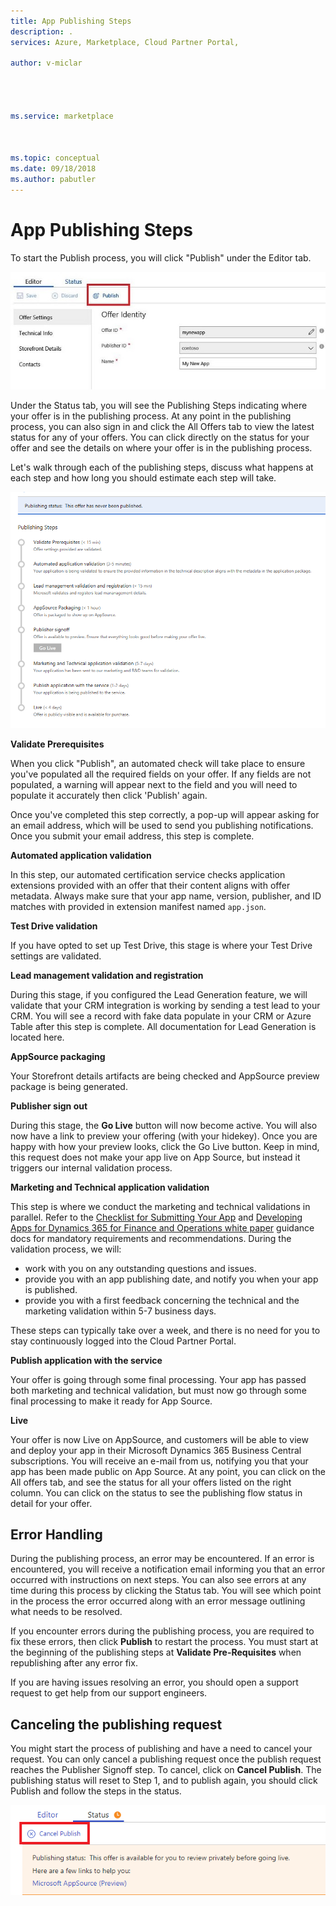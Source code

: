 ```yaml
---
title: App Publishing Steps 
description: .
services: Azure, Marketplace, Cloud Partner Portal, 

author: v-miclar




ms.service: marketplace



ms.topic: conceptual
ms.date: 09/18/2018
ms.author: pabutler
---
```



App Publishing Steps
====================

To start the Publish process, you will click "Publish" under the Editor
tab.

![CPP Publish App button](./media/d365-financials/image014.jpg)


Under the Status tab, you will see the Publishing Steps indicating where
your offer is in the publishing process. At any point in the publishing
process, you can also sign in and click the All Offers tab to view the
latest status for any of your offers. You can click directly on the
status for your offer and see the details on where your offer is in the
publishing process.

Let's walk through each of the publishing steps, discuss what happens at
each step and how long you should estimate each step will take.

![Publishing process diagram](./media/d365-financials/image017.png)


**Validate Prerequisites**

When you click "Publish", an automated check will take place to ensure
you've populated all the required fields on your offer. If any fields
are not populated, a warning will appear next to the field and you will
need to populate it accurately then click 'Publish' again.

Once you've completed this step correctly, a pop-up will appear asking
for an email address, which will be used to send you publishing notifications. 
Once you submit your email address, this step is complete.


**Automated application validation**

In this step, our automated certification service checks application
extensions provided with an offer that their content aligns with offer
metadata. Always make sure that your app name, version, publisher, and ID
matches with provided in extension manifest named `app.json`.


**Test Drive validation**

If you have opted to set up Test Drive, this stage is where your Test
Drive settings are validated.


**Lead management validation and registration**

During this stage, if you configured the Lead Generation feature, we
will validate that your CRM integration is working by sending a test
lead to your CRM. You will see a record with fake data populate in your
CRM or Azure Table after this step is complete. All documentation for
Lead Generation is located here.


**AppSource packaging**

Your Storefront details artifacts are being checked and AppSource
preview package is being generated.


**Publisher sign out**

During this stage, the **Go Live** button will now become active. You will
also now have a link to preview your offering (with your hidekey). Once
you are happy with how your preview looks, click the Go Live button.
Keep in mind, this request does not make your app live on App Source, but 
instead it triggers our internal validation process.


**Marketing and Technical application validation**

This step is where we conduct the marketing and technical validations in
parallel. Refer to the
[Checklist for Submitting Your App](https://aka.ms/CheckBeforeYouSubmit) and
[Developing Apps for Dynamics 365 for Finance and Operations white paper](https://go.microsoft.com/fwlink/?linkid=841518) guidance
docs for mandatory requirements and recommendations. During the
validation process, we will:
-  work with you on any outstanding questions and issues.  
- provide you with an app publishing date, and notify you when your app is published. 
- provide you with a first feedback concerning the technical and the marketing validation within 5-7 business days.

These steps can typically take over a week, and there is no need for you to stay continuously logged into the Cloud
Partner Portal.


**Publish application with the service**

Your offer is going through some final processing. Your app has passed
both marketing and technical validation, but must now go through some
final processing to make it ready for App Source.


**Live**

Your offer is now Live on AppSource, and customers will be able to view
and deploy your app in their Microsoft Dynamics 365 Business Central
subscriptions. You will receive an e-mail from us, notifying you that
your app has been made public on App Source. At any point, you can click
on the All offers tab, and see the status for all your offers listed on
the right column. You can click on the status to see the publishing flow
status in detail for your offer.


Error Handling
--------------

During the publishing process, an error may be encountered. If an error
is encountered, you will receive a notification email informing you that
an error occurred with instructions on next steps. You can also see
errors at any time during this process by clicking the Status tab. You
will see which point in the process the error occurred along with an
error message outlining what needs to be resolved.

If you encounter errors during the publishing process, you are
required to fix these errors, then click **Publish** to restart the process. You
must start at the beginning of the publishing steps at **Validate
Pre-Requisites** when republishing after any error fix.

If you are having issues resolving an error, you should open a support
request to get help from our support engineers.


Canceling the publishing request
--------------------------------

You might start the process of publishing and have a need to cancel your
request. You can only cancel a publishing request once the publish
request reaches the Publisher Signoff step. To cancel, click on **Cancel
Publish**. The publishing status will reset to Step 1, and to publish
again, you should click Publish and follow the steps in the status.

![Cancel publishing button](./media/d365-financials/image013.png)
